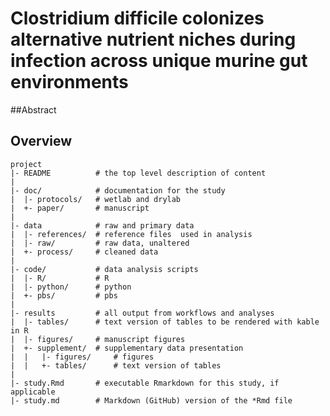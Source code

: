Clostridium difficile colonizes alternative nutrient niches during infection across unique murine gut environments
=======

##Abstract


Overview
--------

    project
    |- README          # the top level description of content
    |
    |- doc/            # documentation for the study
    |  |- protocols/   # wetlab and drylab
    |  +- paper/       # manuscript
    |
    |- data            # raw and primary data
    |  |- references/  # reference files  used in analysis
    |  |- raw/         # raw data, unaltered
    |  +- process/     # cleaned data
    |
    |- code/           # data analysis scripts
    |  |- R/           # R
    |  |- python/      # python
    |  +- pbs/         # pbs
    |
    |- results         # all output from workflows and analyses
    |  |- tables/      # text version of tables to be rendered with kable in R
    |  |- figures/     # manuscript figures
    |  +- supplement/  # supplementary data presentation
    |  |   |- figures/     # figures
    |  |   +- tables/      # text version of tables
    |
    |- study.Rmd       # executable Rmarkdown for this study, if applicable
    |- study.md        # Markdown (GitHub) version of the *Rmd file
